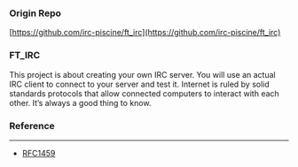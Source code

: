 ### Origin Repo

[https://github.com/irc-piscine/ft_irc](https://github.com/irc-piscine/ft_irc)

### FT_IRC

This project is about creating your own IRC server.
You will use an actual IRC client to connect to your server and test it. Internet is ruled by solid standards protocols that allow connected computers to interact with each other. It’s always a good thing to know.

### Reference

---

- [RFC1459](https://datatracker.ietf.org/doc/html/rfc1459)
